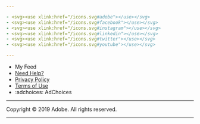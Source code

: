 ```yaml
---

- <svg><use xlink:href="/icons.svg#adobe"></use></svg>
- <svg><use xlink:href="/icons.svg#facebook"></use></svg>
- <svg><use xlink:href="/icons.svg#instagram"></use></svg>
- <svg><use xlink:href="/icons.svg#linkedin"></use></svg>
- <svg><use xlink:href="/icons.svg#twitter"></use></svg>
- <svg><use xlink:href="/icons.svg#youtube"></use></svg>

---
```


- My Feed
- [Need Help?](https://helpx.adobe.com/contact.html)
- [Privacy Policy](https://www.adobe.com/privacy.html)
- [Terms of Use](https://www.adobe.com/legal/terms.html)
- :adchoices: AdChoices

---

Copyright &copy; 2019 Adobe. All rights reserved.

---
<script src="https://cdn.jsdelivr.net/npm/algoliasearch@3/dist/algoliasearch.min.js"></script>
<script src="https://cdn.jsdelivr.net/npm/instantsearch.js@4.0.0/dist/instantsearch.production.min.js" integrity="sha256-6S7q0JJs/Kx4kb/fv0oMjS855QTz5Rc2hh9AkIUjUsk=" crossorigin="anonymous"></script>
<script type="text/html" id="post-template">
  <div class="related-topics__base hit">
    <div class="related-topics__wrapper hit-content">
      <div class="related-topics__thumb hit-image">
        <img src="{{hero}}" alt="{{name}}">
      </div>
      <a class="related-topics__link hit-view" href="/{{path}}" target="_new">
        <span class="related-topics__txt hit-description">{{{author}}}</span>
        <h2 class="related-topics__subHl hit-name">{{{title}}}</h2>
        <span class="related-topics__txt hit-description">{{{date}}}</span>
      </a>
    </div>
  </div>
</script>
<script>
  if (getPageType(window.location.pathname) === 'authors') {
    const latestWrap = document.createElement('div');
    latestWrap.className = 'default latest-posts';
    getSection().parentNode.appendChild(latestWrap);
    const searchClient = algoliasearch('LPQI0MG7ST', '9bf61456f606d21ddc1723f30500659e');
    const search = instantsearch({
      indexName: 'davidnuescheler--theblog--blog-posts',
      searchClient,
      routing: true,
    });
    search.addWidgets([
      instantsearch.widgets.configure({
        hitsPerPage: 10,
        facetFilters: [
          `author:"${document.title}"`,
        ],
      }),
    ]);
    search.addWidgets([
      instantsearch.widgets.hits({
        container: '.latest-posts',
        templates: {
          item: document.getElementById('post-template').innerHTML,
          empty: 'This author has not posted any articles yet.',
        },
      })
    ]);
    search.start();
  }
</script>